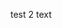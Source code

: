 <!DOCTYPE html>
<html lang="en">

<head>

  <meta charset="utf-8">
  <meta name="viewport" content="width=device-width, initial-scale=1, shrink-to-fit=no">
  <meta name="description" content="Ira Langdon's portfolio website containing a basic resume, design projects, and contact information">
  <meta name="author" content="Ira Langdon">

  <title>LangdonWorks</title>

  <!-- Bootstrap CSS file -->
  <link rel="stylesheet" href="https://cdn.jsdelivr.net/npm/bootstrap@4.5.3/dist/css/bootstrap.min.css" integrity="sha384-TX8t27EcRE3e/ihU7zmQxVncDAy5uIKz4rEkgIXeMed4M0jlfIDPvg6uqKI2xXr2" crossorigin="anonymous">
  <!-- Custom styles for this template -->
  <link href="style.css" rel="stylesheet">

</head>

<body>

  <p>test 2 text</p>
    <!-- JS files: jQuery first, then Popper.js, then Bootstrap JS -->
  <script src="https://cdn.jsdelivr.net/npm/bootstrap@4.5.3/dist/js/bootstrap.bundle.min.js" integrity="sha384-ho+j7jyWK8fNQe+A12Hb8AhRq26LrZ/JpcUGGOn+Y7RsweNrtN/tE3MoK7ZeZDyx" crossorigin="anonymous"></script>

</body>

</html>
